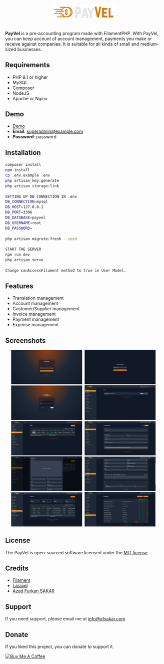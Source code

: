 # <p align="center"><img src="public/images/payvel-dark.svg" width="200" /></p>

**PayVel** is a pre-accounting program made with FilamentPHP. With PayVel, you can keep account of account management, payments you make or receive against companies. It is suitable for all kinds of small and medium-sized businesses.

## Requirements

-   PHP 8.1 or higher
-   MySQL
-   Composer
-   NodeJS
-   Apache or Nginx

## Demo

-   [Demo](https://payvel.afsakar.com)
-   **Email**: superadmin@example.com 
-   **Password**: password

## Installation

```bash
composer install
npm install
cp .env.example .env
php artisan key:generate
php artisan storage:link

SETTING UP DB CONNECTION IN .env
DB_CONNECTION=mysql
DB_HOST=127.0.0.1
DB_PORT=3306
DB_DATABASE=payvel
DB_USERNAME=root
DB_PASSWORD=

php artisan migrate:fresh --seed

START THE SERVER
npm run dev
php artisan serve

Change canAccessFilament method to true in User Model.
```

## Features

- Translation management
- Account management
- Customer/Supplier management
- Invoice management
- Payment management
- Expense management


## Screenshots

<p align="center">
<img src="public/images/screenshots/payvel-sc-7.png" width="45%" />&nbsp;
<img src="public/images/screenshots/payvel-sc-8.png" width="45%" />&nbsp;
<img src="public/images/screenshots/payvel-sc-9.png" width="45%" />&nbsp;
<img src="public/images/screenshots/payvel-sc-2.png" width="45%" />&nbsp;
<img src="public/images/screenshots/payvel-sc-1.png" width="45%" />&nbsp;
<img src="public/images/screenshots/payvel-sc-3.png" width="45%" />&nbsp;
<img src="public/images/screenshots/payvel-sc-4.png" width="45%" />&nbsp;
<img src="public/images/screenshots/payvel-sc-5.png" width="45%" />&nbsp;
<img src="public/images/screenshots/payvel-sc-6.png" width="45%" />&nbsp;
<img src="public/images/screenshots/payvel-sc-10.png" width="45%" />&nbsp;
</p>

## License

The PayVel is open-sourced software licensed under the [MIT license](https://opensource.org/licenses/MIT).

## Credits

- [Filament](https://filamentphp.com)
- [Laravel](https://laravel.com)
- [Azad Furkan ŞAKAR](https://github.com/afsakar)

## Support

If you need support, please email me at [info@afsakar.com](mailto:info@afsakar.com)

## Donate

If you liked this project, you can donate to support it.

<a href="https://www.buymeacoffee.com/afsakar" target="_blank"><img src="https://cdn.buymeacoffee.com/buttons/v2/default-yellow.png" alt="Buy Me A Coffee" style="height: 40px !important;width: 156px !important;" ></a>
